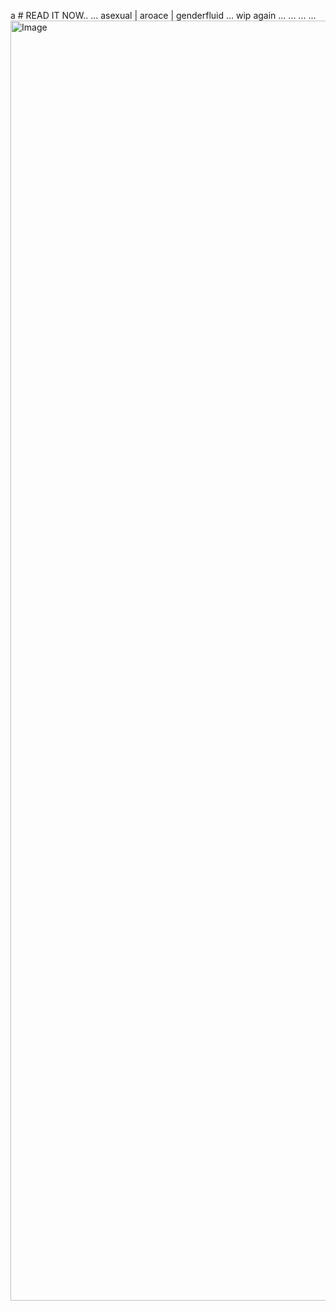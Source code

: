  a
                                                  # READ IT NOW..
...                                         asexual | aroace | genderfluid
...                                      wip again
...
...
...
...
<img width="2048" height="2048" alt="Image" src="https://github.com/user-attachments/assets/20f60ea2-17c2-41ae-afd9-91f3b2c912b0" />
